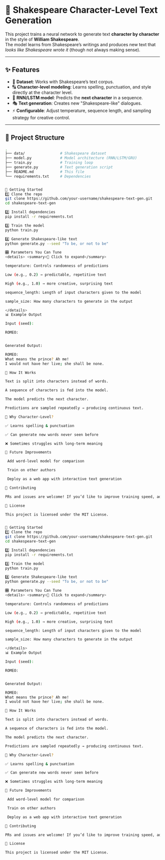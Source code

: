 # 📖 Shakespeare Character-Level Text Generation

This project trains a neural network to generate text **character by character** in the style of **William Shakespeare**.  
The model learns from Shakespeare’s writings and produces new text that *looks like Shakespeare wrote it* (though not always making sense).  

---

## ✨ Features
- 📜 **Dataset**: Works with Shakespeare’s text corpus.  
- 🔠 **Character-level modeling**: Learns spelling, punctuation, and style directly at the character level.  
- 🤖 **RNN/LSTM model**: Predicts the **next character** in a sequence.  
- 🎭 **Text generation**: Creates new "Shakespeare-like" dialogues.  
- ⚡ **Configurable**: Adjust temperature, sequence length, and sampling strategy for creative control.  

---

## 📂 Project Structure
```bash
.
├── data/                # Shakespeare dataset
├── model.py             # Model architecture (RNN/LSTM/GRU)
├── train.py             # Training loop
├── generate.py          # Text generation script
├── README.md            # This file
└── requirements.txt     # Dependencies


🚀 Getting Started
1️⃣ Clone the repo
git clone https://github.com/your-username/shakespeare-text-gen.git
cd shakespeare-text-gen

2️⃣ Install dependencies
pip install -r requirements.txt

3️⃣ Train the model
python train.py

4️⃣ Generate Shakespeare-like text
python generate.py --seed "To be, or not to be"

🎛️ Parameters You Can Tune
<details> <summary>🔎 Click to expand</summary>

temperature: Controls randomness of predictions

Low (e.g., 0.2) → predictable, repetitive text

High (e.g., 1.0) → more creative, surprising text

sequence_length: Length of input characters given to the model

sample_size: How many characters to generate in the output

</details>
📊 Example Output

Input (seed):

ROMEO:


Generated Output:

ROMEO:
What means the prince? Ah me!  
I would not have her live; she shall be none.

🧠 How It Works

Text is split into characters instead of words.

A sequence of characters is fed into the model.

The model predicts the next character.

Predictions are sampled repeatedly → producing continuous text.

🌟 Why Character-Level?

✅ Learns spelling & punctuation

✅ Can generate new words never seen before

❌ Sometimes struggles with long-term meaning

📌 Future Improvements

 Add word-level model for comparison

 Train on other authors

 Deploy as a web app with interactive text generation

🤝 Contributing

PRs and issues are welcome! If you’d like to improve training speed, add features, or optimize generation — feel free to contribute.

📜 License

This project is licensed under the MIT License.


🚀 Getting Started
1️⃣ Clone the repo
git clone https://github.com/your-username/shakespeare-text-gen.git
cd shakespeare-text-gen

2️⃣ Install dependencies
pip install -r requirements.txt

3️⃣ Train the model
python train.py

4️⃣ Generate Shakespeare-like text
python generate.py --seed "To be, or not to be"

🎛️ Parameters You Can Tune
<details> <summary>🔎 Click to expand</summary>

temperature: Controls randomness of predictions

Low (e.g., 0.2) → predictable, repetitive text

High (e.g., 1.0) → more creative, surprising text

sequence_length: Length of input characters given to the model

sample_size: How many characters to generate in the output

</details>
📊 Example Output

Input (seed):

ROMEO:


Generated Output:

ROMEO:
What means the prince? Ah me!  
I would not have her live; she shall be none.

🧠 How It Works

Text is split into characters instead of words.

A sequence of characters is fed into the model.

The model predicts the next character.

Predictions are sampled repeatedly → producing continuous text.

🌟 Why Character-Level?

✅ Learns spelling & punctuation

✅ Can generate new words never seen before

❌ Sometimes struggles with long-term meaning

📌 Future Improvements

 Add word-level model for comparison

 Train on other authors

 Deploy as a web app with interactive text generation

🤝 Contributing

PRs and issues are welcome! If you’d like to improve training speed, add features, or optimize generation — feel free to contribute.

📜 License

This project is licensed under the MIT License.